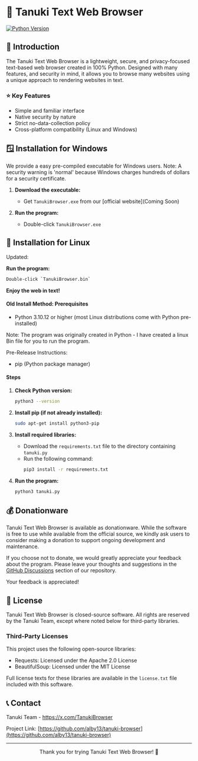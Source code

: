 # 🦝 Tanuki Text Web Browser

[![Python Version](https://img.shields.io/badge/python-3.10%2B-blue)](https://www.python.org/downloads/)

## 📖 Introduction

The Tanuki Text Web Browser is a lightweight, secure, and privacy-focused text-based web browser created in 100% Python. Designed with many features, and security in mind, it allows you to browse many websites using a unique approach to rendering websites in text.

### ⭐ Key Features

- Simple and familiar interface
- Native security by nature
- Strict no-data-collection policy
- Cross-platform compatibility (Linux and Windows)

## 🪟 Installation for Windows

We provide a easy pre-compiled executable for Windows users. Note: A security warning is 'normal' because Windows charges hundreds of dollars for a security certificate.

1. **Download the executable:**
   - Get `TanukiBrowser.exe` from our [official website](Coming Soon)

2. **Run the program:**
   - Double-click `TanukiBrowser.exe`

## 🚀 Installation for Linux
Updated:

 **Run the program:**
   ```sh
   Double-click `TanukiBrowser.bin`
   ```
 **Enjoy the web in text!**


#### Old Install Method: Prerequisites

- Python 3.10.12 or higher (most Linux distributions come with Python pre-installed)

Note: The program was originally created in Python - I have created a linux Bin file for you to run the program.

Pre-Release Instructions:
- pip (Python package manager)

#### Steps

1. **Check Python version:**
   ```sh
   python3 --version
   ```

2. **Install pip (if not already installed):**
   ```sh
   sudo apt-get install python3-pip
   ```

3. **Install required libraries:**
   - Download the `requirements.txt` file to the directory containing `tanuki.py`
   - Run the following command:
     ```sh
     pip3 install -r requirements.txt
     ```

4. **Run the program:**
   ```sh
   python3 tanuki.py
   ```

## 💰 Donationware

Tanuki Text Web Browser is available as donationware. While the software is free to use while available from the official source, we kindly ask users to consider making a donation to support ongoing development and maintenance.

If you choose not to donate, we would greatly appreciate your feedback about the program. Please leave your thoughts and suggestions in the [GitHub Discussions](https://github.com/alby13/tanuki-browser/discussions) section of our repository.

Your feedback is appreciated!

## 📄 License

Tanuki Text Web Browser is closed-source software. All rights are reserved by the Tanuki Team, except where noted below for third-party libraries.

### Third-Party Licenses

This project uses the following open-source libraries:

- Requests: Licensed under the Apache 2.0 License
- BeautifulSoup: Licensed under the MIT License

Full license texts for these libraries are available in the `license.txt` file included with this software.

## 📞 Contact

Tanuki Team - https://x.com/TanukiBrowser

Project Link: [https://github.com/alby13/tanuki-browser](https://github.com/alby13/tanuki-browser)

---

<p align="center">Thank you for trying Tanuki Text Web Browser! 🦝</p>
